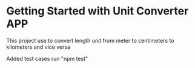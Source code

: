 # Getting Started with Unit Converter APP

This project use to convert length unit from meter to centimeters to kilometers and vice versa

Added test cases run "npm test"

